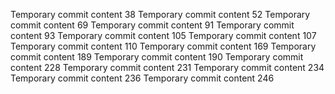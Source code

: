 Temporary commit content 38
Temporary commit content 52
Temporary commit content 69
Temporary commit content 91
Temporary commit content 93
Temporary commit content 105
Temporary commit content 107
Temporary commit content 110
Temporary commit content 169
Temporary commit content 189
Temporary commit content 190
Temporary commit content 228
Temporary commit content 231
Temporary commit content 234
Temporary commit content 236
Temporary commit content 246
